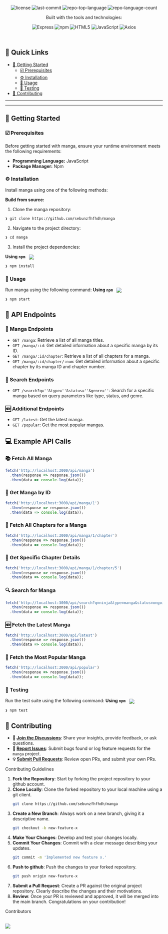 <p align="center">

<p align="center">
	<img src="https://img.shields.io/github/license/sebunzfhfhdh/manga?style=for-the-badge&logo=opensourceinitiative&logoColor=white&color=ffcc00" alt="license">
	<img src="https://img.shields.io/github/last-commit/sebunzfhfhdh/manga?style=for-the-badge&logo=git&logoColor=white&color=ffcc00" alt="last-commit">
	<img src="https://img.shields.io/github/languages/top/sebunzfhfhdh/manga?style=for-the-badge&color=ffcc00" alt="repo-top-language">
	<img src="https://img.shields.io/github/languages/count/sebunzfhfhdh/manga?style=for-the-badge&color=ffcc00" alt="repo-language-count">
</p>
<p align="center">Built with the tools and technologies:</p>
<p align="center">
	<img src="https://img.shields.io/badge/Express-000000.svg?style=for-the-badge&logo=Express&logoColor=white" alt="Express">
	<img src="https://img.shields.io/badge/npm-CB3837.svg?style=for-the-badge&logo=npm&logoColor=white" alt="npm">
	<img src="https://img.shields.io/badge/HTML5-E34F26.svg?style=for-the-badge&logo=HTML5&logoColor=white" alt="HTML5">
	<img src="https://img.shields.io/badge/JavaScript-F7DF1E.svg?style=for-the-badge&logo=JavaScript&logoColor=black" alt="JavaScript">
	<img src="https://img.shields.io/badge/Axios-5A29E4.svg?style=for-the-badge&logo=Axios&logoColor=white" alt="Axios">
</p>
<br>

## 🔗 Quick Links

- [🚀 Getting Started](#-getting-started)
  - [☑️ Prerequisites](#-prerequisites)
  - [⚙️ Installation](#-installation)
  - [🤖 Usage](#🤖-usage)
  - [🧪 Testing](#🧪-testing)
- [🔰 Contributing](#-contributing)
---

---
## 🚀 Getting Started

### ☑️ Prerequisites

Before getting started with manga, ensure your runtime environment meets the following requirements:

- **Programming Language:** JavaScript
- **Package Manager:** Npm


### ⚙️ Installation

Install manga using one of the following methods:

**Build from source:**

1. Clone the manga repository:
```sh
❯ git clone https://github.com/sebunzfhfhdh/manga
```

2. Navigate to the project directory:
```sh
❯ cd manga
```

3. Install the project dependencies:


**Using `npm`** &nbsp; [<img align="center" src="https://img.shields.io/badge/npm-CB3837.svg?style={badge_style}&logo=npm&logoColor=white" />](https://www.npmjs.com/)

```sh
❯ npm install
```




### 🤖 Usage
Run manga using the following command:
**Using `npm`** &nbsp; [<img align="center" src="https://img.shields.io/badge/npm-CB3837.svg?style={badge_style}&logo=npm&logoColor=white" />](https://www.npmjs.com/)

```sh
❯ npm start
```

## 📡 API Endpoints

### 📘 Manga Endpoints

- `GET /manga`: Retrieve a list of all manga titles.
- `GET /manga/:id`: Get detailed information about a specific manga by its ID.
- `GET /manga/:id/chapter`: Retrieve a list of all chapters for a manga.
- `GET /manga/:id/chapter/:num`: Get detailed information about a specific chapter by its manga ID and chapter number.

### 🔎 Search Endpoints

- `GET /search?q=''&type=''&status=''&genre=''`: Search for a specific manga based on query parameters like type, status, and genre.

### 🆕 Additional Endpoints

- `GET /latest`: Get the latest manga.
- `GET /popular`: Get the most popular mangas.

## 💻 Example API Calls

### 📚 Fetch All Manga

```javascript
fetch('http://localhost:3000/api/manga')
  .then(response => response.json())
  .then(data => console.log(data));
```

### 📘 Get Manga by ID

```javascript
fetch('http://localhost:3000/api/manga/1')
  .then(response => response.json())
  .then(data => console.log(data));
```

### 📖 Fetch All Chapters for a Manga

```javascript
fetch('http://localhost:3000/api/manga/1/chapter')
  .then(response => response.json())
  .then(data => console.log(data));
```

### 📄 Get Specific Chapter Details

```javascript
fetch('http://localhost:3000/api/manga/1/chapter/5')
  .then(response => response.json())
  .then(data => console.log(data));
```

### 🔍 Search for Manga

```javascript
fetch('http://localhost:3000/api/search?q=ninja&type=manga&status=ongoing&genre=action')
  .then(response => response.json())
  .then(data => console.log(data));
```

### 🆕 Fetch the Latest Manga

```javascript
fetch('http://localhost:3000/api/latest')
  .then(response => response.json())
  .then(data => console.log(data));
```

### 🌟 Fetch the Most Popular Manga

```javascript
fetch('http://localhost:3000/api/popular')
  .then(response => response.json())
  .then(data => console.log(data));
```




### 🧪 Testing
Run the test suite using the following command:
**Using `npm`** &nbsp; [<img align="center" src="https://img.shields.io/badge/npm-CB3837.svg?style={badge_style}&logo=npm&logoColor=white" />](https://www.npmjs.com/)

```sh
❯ npm test
```

## 🔰 Contributing

- **💬 [Join the Discussions](https://github.com/sebunzfhfhdh/manga/discussions)**: Share your insights, provide feedback, or ask questions.
- **🐛 [Report Issues](https://github.com/sebunzfhfhdh/manga/issues)**: Submit bugs found or log feature requests for the `manga` project.
- **💡 [Submit Pull Requests](https://github.com/sebunzfhfhdh/manga/blob/main/CONTRIBUTING.md)**: Review open PRs, and submit your own PRs.

<summary>Contributing Guidelines</summary>

1. **Fork the Repository**: Start by forking the project repository to your github account.
2. **Clone Locally**: Clone the forked repository to your local machine using a git client.
   ```sh
   git clone https://github.com/sebunzfhfhdh/manga
   ```
3. **Create a New Branch**: Always work on a new branch, giving it a descriptive name.
   ```sh
   git checkout -b new-feature-x
   ```
4. **Make Your Changes**: Develop and test your changes locally.
5. **Commit Your Changes**: Commit with a clear message describing your updates.
   ```sh
   git commit -m 'Implemented new feature x.'
   ```
6. **Push to github**: Push the changes to your forked repository.
   ```sh
   git push origin new-feature-x
   ```
7. **Submit a Pull Request**: Create a PR against the original project repository. Clearly describe the changes and their motivations.
8. **Review**: Once your PR is reviewed and approved, it will be merged into the main branch. Congratulations on your contribution!


<summary>Contributors</summary>
<br>
<p align="left">
   <a href="https://github.com{/sebunzfhfhdh/manga/}graphs/contributors">
      <img src="https://contrib.rocks/image?repo=sebunzfhfhdh/manga">
   </a>
</p>
